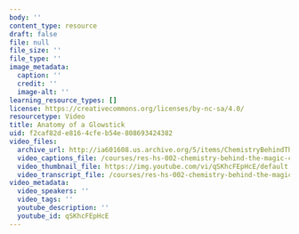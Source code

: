 ```yaml
---
body: ''
content_type: resource
draft: false
file: null
file_size: ''
file_type: ''
image_metadata:
  caption: ''
  credit: ''
  image-alt: ''
learning_resource_types: []
license: https://creativecommons.org/licenses/by-nc-sa/4.0/
resourcetype: Video
title: Anatomy of a Glowstick
uid: f2caf82d-e816-4cfe-b54e-808693424382
video_files:
  archive_url: http://ia601608.us.archive.org/5/items/ChemistryBehindTheMagic/ANATOMYGLOWSTICK_300k.mp4
  video_captions_file: /courses/res-hs-002-chemistry-behind-the-magic-chemical-demonstrations-for-the-classroom/qSKhcFEpHcE_captions.webvtt
  video_thumbnail_file: https://img.youtube.com/vi/qSKhcFEpHcE/default.jpg
  video_transcript_file: /courses/res-hs-002-chemistry-behind-the-magic-chemical-demonstrations-for-the-classroom/qSKhcFEpHcE_transcript.pdf
video_metadata:
  video_speakers: ''
  video_tags: ''
  youtube_description: ''
  youtube_id: qSKhcFEpHcE
---
```

